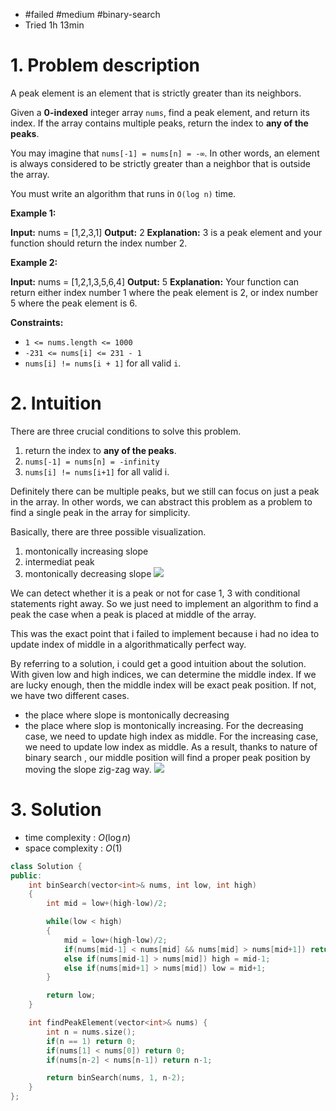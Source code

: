 
- #failed #medium #binary-search 
- Tried 1h 13min

# 1. Problem description

A peak element is an element that is strictly greater than its neighbors.

Given a **0-indexed** integer array `nums`, find a peak element, and return its index. If the array contains multiple peaks, return the index to **any of the peaks**.

You may imagine that `nums[-1] = nums[n] = -∞`. In other words, an element is always considered to be strictly greater than a neighbor that is outside the array.

You must write an algorithm that runs in `O(log n)` time.

**Example 1:**

**Input:** nums = [1,2,3,1]
**Output:** 2
**Explanation:** 3 is a peak element and your function should return the index number 2.

**Example 2:**

**Input:** nums = [1,2,1,3,5,6,4]
**Output:** 5
**Explanation:** Your function can return either index number 1 where the peak element is 2, or index number 5 where the peak element is 6.

**Constraints:**

- `1 <= nums.length <= 1000`
- `-231 <= nums[i] <= 231 - 1`
- `nums[i] != nums[i + 1]` for all valid `i`.

# 2. Intuition
There are three crucial conditions to solve this problem.
1. return the index to **any of the peaks**.
2. `nums[-1] = nums[n] = -infinity`
3. `nums[i] != nums[i+1]` for all valid i.

Definitely there can be multiple peaks, but we still can focus on just a peak in the array.
In other words, we can abstract this problem as a problem to find a single peak in the array for simplicity.

Basically, there are three possible visualization.
1. montonically increasing slope
2. intermediat peak
3. montonically decreasing slope
![](../../../../../Pasted%20image%2020240307131309.png)

We can detect whether it is a peak or not for case 1, 3 with conditional statements right away.
So we just need to implement an algorithm to find a peak the case when a peak is placed at middle of the array.

This was the exact point that i failed to implement because i had no idea to update index of middle in a algorithmatically perfect way.

By referring to a solution, i could get a good intuition about the solution.
With given low and high indices, we can determine the middle index.
If we are lucky enough, then the middle index will be exact peak position.
If not, we have two different cases.
- the place where slope is montonically decreasing
- the place where slop is montonically increasing.
For the decreasing case, we need to update high index as middle.
For the increasing case, we need to update low index as middle.
As a result, thanks to nature of binary search , our middle position will find a proper peak position by moving the slope zig-zag way.
![](../../../../../Pasted%20image%2020240307131859.png)

# 3. Solution
- time complexity : $O(\log{n})$
- space complexity : $O(1)$
```cpp
class Solution {
public:
    int binSearch(vector<int>& nums, int low, int high)
    {
        int mid = low+(high-low)/2;

        while(low < high)
        {
            mid = low+(high-low)/2;
            if(nums[mid-1] < nums[mid] && nums[mid] > nums[mid+1]) return mid;
            else if(nums[mid-1] > nums[mid]) high = mid-1;
            else if(nums[mid+1] > nums[mid]) low = mid+1;
        }

        return low;
    }

    int findPeakElement(vector<int>& nums) {
        int n = nums.size();
        if(n == 1) return 0;
        if(nums[1] < nums[0]) return 0;
        if(nums[n-2] < nums[n-1]) return n-1;

        return binSearch(nums, 1, n-2);
    }
};
```